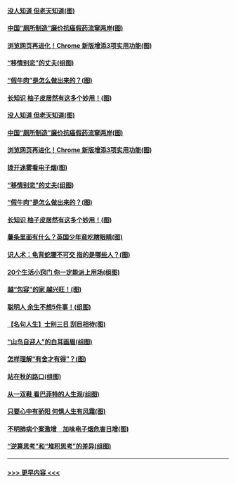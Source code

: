#### [没人知道 但老天知道(图)](../pages/p8/907731.md?t=09190100) 
#### [中国“厕所制造”廉价抗癌假药流窜两岸(图)](../pages/p8/907723.md?t=09190100) 
#### [浏览网页再进化！Chrome 新版增添3项实用功能(图)](../pages/p8/907714.md?t=09190100) 
#### [“移情别恋”的丈夫(组图)](../pages/p8/907644.md?t=09190100) 
#### [“假牛肉”是怎么做出来的？(图)](../pages/p8/907668.md?t=09190100) 
#### [长知识 柚子皮居然有这多个妙用！(图)](../pages/p8/907425.md?t=09190100) 
#### [没人知道 但老天知道(图)](../pages/p8/907731.md?t=09190100) 
#### [中国“厕所制造”廉价抗癌假药流窜两岸(图)](../pages/p8/907723.md?t=09190100) 
#### [浏览网页再进化！Chrome 新版增添3项实用功能(图)](../pages/p8/907714.md?t=09190100) 
#### [拨开迷雾看电子烟(图)](../pages/p8/907427.md?t=09190100) 
#### [“移情别恋”的丈夫(组图)](../pages/p8/907644.md?t=09190100) 
#### [“假牛肉”是怎么做出来的？(图)](../pages/p8/907668.md?t=09190100) 
#### [长知识 柚子皮居然有这多个妙用！(图)](../pages/p8/907425.md?t=09190100) 
#### [薯条里面有什么？英国少年竟吃瞎眼睛(图)](../pages/p8/907381.md?t=09190100) 
#### [识人术：龟背蛇腰不可交 指的是哪些人？(图)](../pages/p8/907503.md?t=09190100) 
#### [20个生活小窍门 你一定能派上用场(组图)](../pages/p8/907510.md?t=09190100) 
#### [越“包容”的家 越兴旺！(图)](../pages/p8/907328.md?t=09190100) 
#### [聪明人 余生不想5件事！(组图)](../pages/p8/907364.md?t=09190100) 
#### [【名句人生】士别三日 刮目相待(图)](../pages/p8/906988.md?t=09190100) 
#### [“山鸟自迎人”的白耳画眉(组图)](../pages/p8/907332.md?t=09190100) 
#### [怎样理解“有舍才有得”？(图)](../pages/p8/906872.md?t=09190100) 
#### [站在秋的路口(组图)](../pages/p8/906914.md?t=09190100) 
#### [从一双鞋 看巴菲特的人生观(组图)](../pages/p8/907311.md?t=09190100) 
#### [只要心中有骄阳 何惧人生有风霜(图)](../pages/p8/907320.md?t=09190100) 
#### [不明肺病个案激增　加味电子烟危害日增(图)](../pages/p8/907307.md?t=09190100) 
#### [“逆算思考”和“堆积思考”的差异(组图)](../pages/p8/907229.md?t=09190100) 

----
#### [ >>> 更早内容 <<< ](../indexes/p8-earlier.md)
